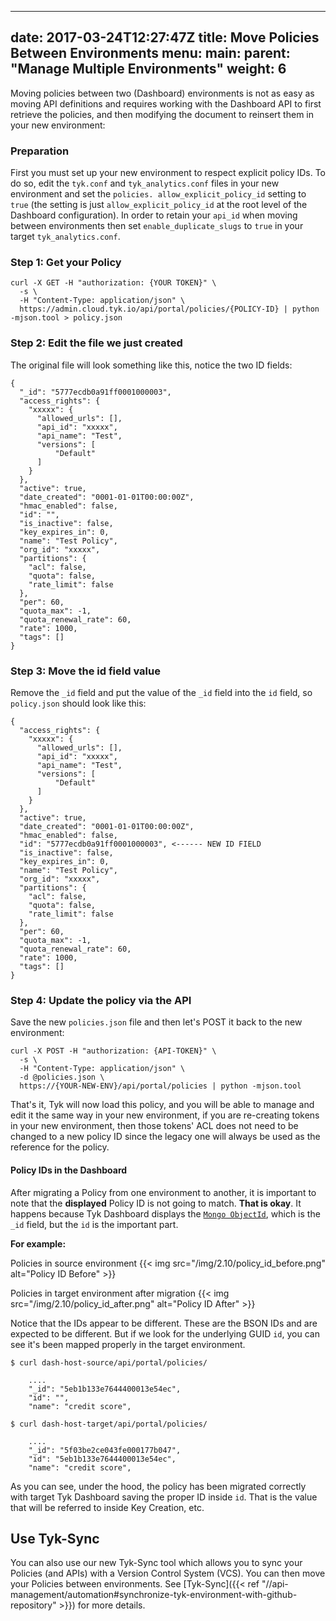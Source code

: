   ---
date: 2017-03-24T12:27:47Z
title: Move Policies Between Environments
menu:
  main:
    parent: "Manage Multiple Environments"
weight: 6 
---

Moving policies between two (Dashboard) environments is not as easy as moving API definitions and requires working with the Dashboard API to first retrieve the policies, and then modifying the document to reinsert them in your new environment:

### Preparation

First you must set up your new environment to respect explicit policy IDs. To do so, edit the `tyk.conf` and `tyk_analytics.conf` files in your new environment and set the `policies. allow_explicit_policy_id` setting to `true` (the setting is just `allow_explicit_policy_id` at the root level of the Dashboard configuration). In order to retain your `api_id` when moving between environments then set `enable_duplicate_slugs` to `true` in your target `tyk_analytics.conf`.

### Step 1: Get your Policy

```{.copyWrapper}
curl -X GET -H "authorization: {YOUR TOKEN}" \
  -s \
  -H "Content-Type: application/json" \
  https://admin.cloud.tyk.io/api/portal/policies/{POLICY-ID} | python -mjson.tool > policy.json
```

### Step 2: Edit the file we just created

The original file will look something like this, notice the two ID fields:

```{.json}
{
  "_id": "5777ecdb0a91ff0001000003",
  "access_rights": {
    "xxxxx": {
      "allowed_urls": [],
      "api_id": "xxxxx",
      "api_name": "Test",
      "versions": [
          "Default"
      ]
    }
  },
  "active": true,
  "date_created": "0001-01-01T00:00:00Z",
  "hmac_enabled": false,
  "id": "",
  "is_inactive": false,
  "key_expires_in": 0,
  "name": "Test Policy",
  "org_id": "xxxxx",
  "partitions": {
    "acl": false,
    "quota": false,
    "rate_limit": false
  },
  "per": 60,
  "quota_max": -1,
  "quota_renewal_rate": 60,
  "rate": 1000,
  "tags": []
}
```

### Step 3: Move the id field value

Remove the `_id` field and put the value of the `_id` field into the `id` field, so `policy.json` should look like this:

```{.json}
{
  "access_rights": {
    "xxxxx": {
      "allowed_urls": [],
      "api_id": "xxxxx",
      "api_name": "Test",
      "versions": [
          "Default"
      ]
    }
  },
  "active": true,
  "date_created": "0001-01-01T00:00:00Z",
  "hmac_enabled": false,
  "id": "5777ecdb0a91ff0001000003", <------ NEW ID FIELD
  "is_inactive": false,
  "key_expires_in": 0,
  "name": "Test Policy",
  "org_id": "xxxxx",
  "partitions": {
    "acl": false,
    "quota": false,
    "rate_limit": false
  },
  "per": 60,
  "quota_max": -1,
  "quota_renewal_rate": 60,
  "rate": 1000,
  "tags": []
}
```

### Step 4: Update the policy via the API

Save the new `policies.json` file and then let's POST it back to the new environment:

```{.copyWrapper}
curl -X POST -H "authorization: {API-TOKEN}" \
  -s \
  -H "Content-Type: application/json" \
  -d @policies.json \
  https://{YOUR-NEW-ENV}/api/portal/policies | python -mjson.tool
```

That's it, Tyk will now load this policy, and you will be able to manage and edit it the same way in your new environment, if you are re-creating tokens in your new environment, then those tokens' ACL does not need to be changed to a new policy ID since the legacy one will always be used as the reference for the policy.

#### Policy IDs in the Dashboard

After migrating a Policy from one environment to another, it is important to note that the **displayed** Policy ID is not going to match.  **That is okay**.  It happens because Tyk Dashboard displays the [`Mongo ObjectId`](https://docs.mongodb.com/manual/reference/glossary/#term-id), which is the `_id` field, but the `id` is the important part.

**For example:**

Policies in source environment
{{< img src="/img/2.10/policy_id_before.png" alt="Policy ID Before" >}}

Policies in target environment after migration
{{< img src="/img/2.10/policy_id_after.png" alt="Policy ID After" >}}

Notice that the IDs appear to be different.  These are the BSON IDs and are expected to be different.  But if we look for the underlying GUID `id`, you can see it's been mapped properly in the target environment.

```
$ curl dash-host-source/api/portal/policies/

    ....
    "_id": "5eb1b133e7644400013e54ec",
    "id": "",
    "name": "credit score",

$ curl dash-host-target/api/portal/policies/

    ....
    "_id": "5f03be2ce043fe000177b047",
    "id": "5eb1b133e7644400013e54ec",
    "name": "credit score",
```

As you can see, under the hood, the policy has been migrated correctly with target Tyk Dashboard saving the proper ID inside `id`.   That is the value that will be referred to inside Key Creation, etc.

## Use Tyk-Sync

You can also use our new Tyk-Sync tool which allows you to sync your Policies (and APIs) with a Version Control System (VCS). You can then move your Policies between environments. See [Tyk-Sync]({{< ref "//api-management/automation#synchronize-tyk-environment-with-github-repository" >}}) for more details.
